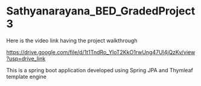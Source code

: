 # Sathyanarayana_BED_GradedProject3

Here is the video link having the project walkthrough 

https://drive.google.com/file/d/1t1TndRo_YloT2KkO1rwUng47Ul4jQzKv/view?usp=drive_link

This is a spring boot application developed using Spring JPA and Thymleaf template engine
